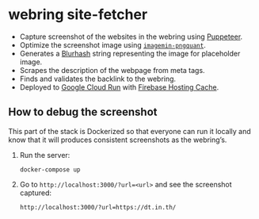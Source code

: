 # webring site-fetcher

- Capture screenshot of the websites in the webring using [Puppeteer](https://pptr.dev).
- Optimize the screenshot image using [`imagemin-pngquant`](https://www.npmjs.com/package/imagemin-pngquant).
- Generates a [Blurhash](https://blurha.sh) string representing the image for placeholder image.
- Scrapes the description of the webpage from meta tags.
- Finds and validates the backlink to the webring.
- Deployed to [Google Cloud Run](https://cloud.google.com/run) with [Firebase Hosting Cache](https://firebase.google.com/docs/hosting/manage-cache).

## How to debug the screenshot

This part of the stack is Dockerized so that everyone can run it locally and know that it will produces consistent screenshots as the webring’s.

1. Run the server:

   ```
   docker-compose up
   ```

2. Go to `http://localhost:3000/?url=<url>` and see the screenshot captured:

   ```
   http://localhost:3000/?url=https://dt.in.th/
   ```
